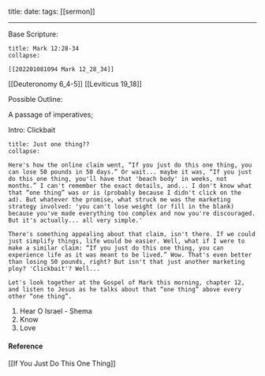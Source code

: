 title: 
date:
tags: [[sermon]]

---
Base Scripture:
```ad-note
title: Mark 12:28-34
collapse:

[[202201081094 Mark 12_28_34]]

```

[[Deuteronomy 6_4-5]]
[[Leviticus 19_18]]


Possible Outline:

A passage of imperatives;


Intro: 
Clickbait
```ad-note
title: Just one thing??
collapse:

Here's how the online claim went, “If you just do this one thing, you can lose 50 pounds in 50 days.” Or wait... maybe it was, “If you just do this one thing, you'll have that 'beach body' in weeks, not months.” I can't remember the exact details, and... I don't know what that “one thing” was or is (probably because I didn't click on the ad). But whatever the promise, what struck me was the marketing strategy involved: 'you can't lose weight (or fill in the blank) because you've made everything too complex and now you're discouraged. But it's actually... all very simple.'

There's something appealing about that claim, isn't there. If we could just simplify things, life would be easier. Well, what if I were to make a similar claim: “If you just do this one thing, you can experience life as it was meant to be lived.” Wow. That's even better than losing 50 pounds, right? But isn't that just another marketing ploy? 'Clickbait'? Well...

Let's look together at the Gospel of Mark this morning, chapter 12, and listen to Jesus as he talks about that “one thing” above every other “one thing”.
```
1. Hear O Israel - Shema
2. Know
3. Love 


#### Reference

[[If You Just Do This One Thing]]